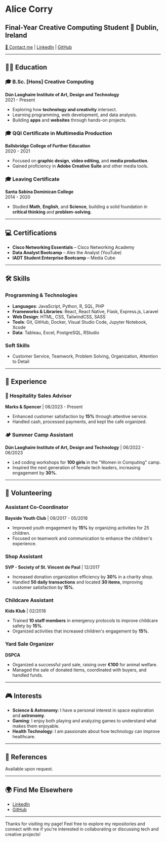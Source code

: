 # Alice Corry

## Final-Year Creative Computing Student 📍 Dublin, Ireland

[📧 Contact me](mailto:alicecorry@icloud.com) | [LinkedIn](https://linkedin.com/in/alice-corry) | [GitHub](https://github.com/ac-png)

---

## 🧑‍🎓 Education

### 🎓 **B.Sc. [Hons] Creative Computing**  
**Dún Laoghaire Institute of Art, Design and Technology**  
2021 - Present  
- Exploring how **technology and creativity** intersect.
- Learning programming, web development, and data analysis.
- Building **apps** and **websites** through hands-on projects.

### 🎓 **QQI Certificate in Multimedia Production**  
**Ballsbridge College of Further Education**  
2020 - 2021  
- Focused on **graphic design**, **video editing**, and **media production**.
- Gained proficiency in **Adobe Creative Suite** and other media tools.

### 🎓 **Leaving Certificate**  
**Santa Sabina Dominican College**  
2014 - 2020  
- Studied **Math**, **English**, and **Science**, building a solid foundation in **critical thinking** and **problem-solving**.

---

## 💻 Certifications

- **Cisco Networking Essentials** – Cisco Networking Academy
- **Data Analyst Bootcamp** – Alex the Analyst (YouTube)
- **IADT Student Enterprise Bootcamp** – Media Cube

---

## 🛠️ Skills

### **Programming & Technologies**
- **Languages**: JavaScript, Python, R, SQL, PHP
- **Frameworks & Libraries**: React, React Native, Flask, Express.js, Laravel
- **Web Design**: HTML, CSS, TailwindCSS, SASS
- **Tools**: Git, GitHub, Docker, Visual Studio Code, Jupyter Notebook, Xcode
- **Data**: Tableau, Excel, PostgreSQL, RStudio

### **Soft Skills**
- Customer Service, Teamwork, Problem Solving, Organization, Attention to Detail

---

## 💼 Experience

### 🏢 **Hospitality Sales Advisor**  
**Marks & Spencer** | 06/2023 - Present  
- Enhanced customer satisfaction by **15%** through attentive service.
- Handled cash, processed payments, and kept the café organized.

### 🏕️ **Summer Camp Assistant**  
**Dún Laoghaire Institute of Art, Design and Technology** | 06/2022 - 06/2023  
- Led coding workshops for **100 girls** in the "Women in Computing" camp.
- Inspired the next generation of female tech leaders, increasing engagement by **30%**.

---

## 🤝 Volunteering

### **Assistant Co-Coordinator**  
**Bayside Youth Club** | 09/2017 - 05/2018  
- Improved youth engagement by **15%** by organizing activities for 25 children.
- Focused on teamwork and communication to enhance the children's experience.

### **Shop Assistant**  
**SVP - Society of St. Vincent de Paul** | 12/2017  
- Increased donation organization efficiency by **30%** in a charity shop.
- Handled **50 daily transactions** and located **30 items**, improving customer satisfaction by **15%**.

### **Childcare Assistant**  
**Kids Klub** | 02/2018  
- Trained **10 staff members** in emergency protocols to improve childcare safety by **15%**.
- Organized activities that increased children's engagement by **15%**.

### **Yard Sale Organizer**  
**DSPCA**  
- Organized a successful yard sale, raising over **€100** for animal welfare.
- Managed the sale of donated items, coordinated with buyers, and handled funds.

---

## 🎮 Interests

- **Science & Astronomy**: I have a personal interest in space exploration and **astronomy**.
- **Gaming**: I enjoy both playing and analyzing games to understand what makes them enjoyable.
- **Health Technology**: I am passionate about how technology can improve healthcare.

---

## 📄 References

Available upon request.

---

## 🌍 Find Me Elsewhere
- [LinkedIn](https://linkedin.com/in/alice-corry)
- [GitHub](https://github.com/ac-png)

---

Thanks for visiting my page! Feel free to explore my repositories and connect with me if you're interested in collaborating or discussing tech and creative projects!
